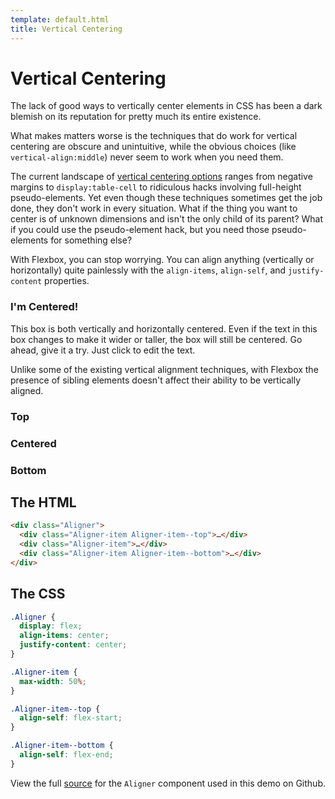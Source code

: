 ```yaml
---
template: default.html
title: Vertical Centering
---
```


# Vertical Centering

The lack of good ways to vertically center elements in CSS has been a dark blemish on its reputation for pretty much its entire existence.

What makes matters worse is the techniques that do work for vertical centering are obscure and unintuitive, while the obvious choices (like `vertical-align:middle`) never seem to work when you need them.

The current landscape of [vertical centering options](http://css-tricks.com/centering-in-the-unknown/) ranges from negative margins to `display:table-cell` to ridiculous hacks involving full-height pseudo-elements. Yet even though these techniques sometimes get the job done, they don't work in every situation. What if the thing you want to center is of unknown dimensions and isn't the only child of its parent? What if you could use the pseudo-element hack, but you need those pseudo-elements for something else?

With Flexbox, you can stop worrying. You can align anything (vertically or horizontally) quite painlessly with the `align-items`, `align-self`, and `justify-content` properties.

<div class="Demo Aligner">

  <div class="Demo Aligner-item Aligner-item--fixed">
    <h3 class="Demo-title">I'm Centered!</h3>
    <p contenteditable="true">This box is both vertically and horizontally centered. Even if the text in this box changes to make it wider or taller, the box will still be centered. Go ahead, give it a try. Just click to edit the text.</p>
  </div>

</div>

Unlike some of the existing vertical alignment techniques, with Flexbox the presence of sibling elements doesn't affect their ability to be vertically aligned.

<div class="Demo Aligner">

  <div class="Demo Aligner-item Aligner-item--top">
    <h3 class="Demo-title">Top</h3>
  </div>
  <div class="Demo Aligner-item">
    <h3 class="Demo-title">Centered</h3>
  </div>
  <div class="Demo Aligner-item Aligner-item--bottom">
    <h3 class="Demo-title">Bottom</h3>
  </div>

</div>

## The HTML

```html
<div class="Aligner">
  <div class="Aligner-item Aligner-item--top">…</div>
  <div class="Aligner-item">…</div>
  <div class="Aligner-item Aligner-item--bottom">…</div>
</div>
```

## The CSS

```css
.Aligner {
  display: flex;
  align-items: center;
  justify-content: center;
}

.Aligner-item {
  max-width: 50%;
}

.Aligner-item--top {
  align-self: flex-start;
}

.Aligner-item--bottom {
  align-self: flex-end;
}
```

<div class="u-smaller">

View the full [source](https://github.com/philipwalton/solved-by-flexbox/blob/master/_sass/components/_aligner.scss) for the `Aligner` component used in this demo on Github.

</div>
